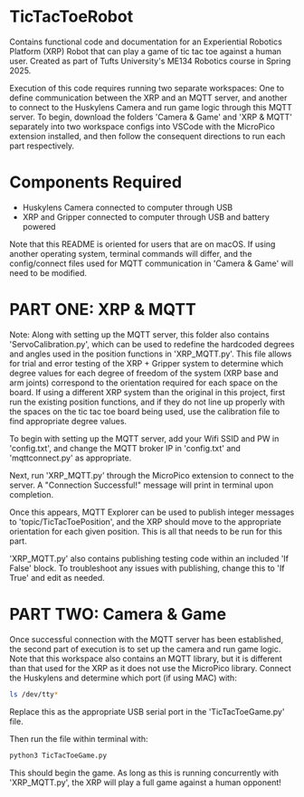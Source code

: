 # TicTacToeRobot
Contains functional code and documentation for an Experiential Robotics Platform (XRP) Robot that can play a game of tic tac toe against a human user. Created as part of Tufts University's ME134 Robotics course in Spring 2025. 

Execution of this code requires running two separate workspaces: One to define communication between the XRP and an MQTT server, and another to connect to the Huskylens Camera and run game logic through this MQTT server. To begin, download the folders 'Camera & Game' and 'XRP & MQTT' separately into two workspace configs into VSCode with the MicroPico extension installed, and then follow the consequent directions to run each part respectively. 

# Components Required
- Huskylens Camera connected to computer through USB
- XRP and Gripper connected to computer through USB and battery powered

Note that this README is oriented for users that are on macOS. If using another operating system, terminal commands will differ, and the config/connect files used for MQTT communication in 'Camera & Game' will need to be modified. 

# PART ONE: XRP & MQTT

Note: Along with setting up the MQTT server, this folder also contains 'ServoCalibration.py', which can be used to redefine the hardcoded degrees and angles used in the position functions in 'XRP_MQTT.py'. This file allows for trial and error testing of the XRP + Gripper system to determine which degree values for each degree of freedom of the system (XRP base and arm joints) correspond to the orientation required for each space on the board. If using a different XRP system than the original in this project, first run the existing position functions, and if they do not line up properly with the spaces on the tic tac toe board being used, use the calibration file to find appropriate degree values.

To begin with setting up the MQTT server, add your Wifi SSID and PW in 'config.txt', and change the MQTT broker IP in 'config.txt' and 'mqttconnect.py' as appropriate. 

Next, run 'XRP_MQTT.py' through the MicroPico extension to connect to the server. A "Connection Successful!" message will print in terminal upon completion. 

Once this appears, MQTT Explorer can be used to publish integer messages to 'topic/TicTacToePosition', and the XRP should move to the appropriate orientation for each given position. This is all that needs to be run for this part.

'XRP_MQTT.py' also contains publishing testing code within an included 'If False' block. To troubleshoot any issues with publishing, change this to 'If True' and edit as needed.

# PART TWO: Camera & Game

Once successful connection with the MQTT server has been established, the second part of execution is to set up the camera and run game logic. Note that this workspace also contains an MQTT library, but it is different than that used for the XRP as it does not use the MicroPico library. Connect the Huskylens and determine which port (if using MAC) with:

```bash
ls /dev/tty*
```
Replace this as the appropriate USB serial port in the 'TicTacToeGame.py' file. 

Then run the file within terminal with: 

```bash
python3 TicTacToeGame.py
```
This should begin the game. As long as this is running concurrently with 'XRP_MQTT.py', the XRP will play a full game against a human opponent!

